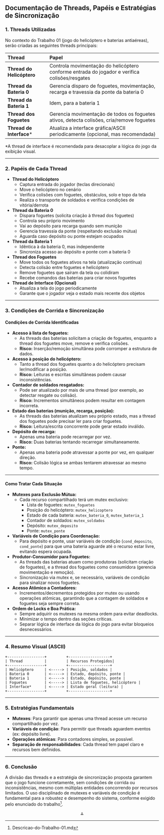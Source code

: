 
## Documentação de Threads, Papéis e Estratégias de Sincronização

### 1. Threads Utilizadas

No contexto do Trabalho 01 (jogo do helicóptero e baterias antiaéreas), serão criadas as seguintes threads principais:


| Thread | Papel |
| :-- | :-- |
| **Thread do Helicóptero** | Controla movimentação do helicóptero conforme entrada do jogador e verifica colisões/resgates |
| **Thread da Bateria 0** | Gerencia disparo de foguetes, movimentação, recarga e travessia da ponte da bateria 0 |
| **Thread da Bateria 1** | Idem, para a bateria 1 |
| **Thread dos Foguetes** | Gerencia movimentação de todos os foguetes ativos, detecta colisões, cria/remove foguetes |
| **Thread de Interface*** | Atualiza a interface gráfica/ASCII periodicamente (opcional, mas recomendada) |

\*A thread de interface é recomendada para desacoplar a lógica do jogo da exibição visual.

---

### 2. Papéis de Cada Thread

- **Thread do Helicóptero**
    - Captura entrada do jogador (teclas direcionais)
    - Move o helicóptero no cenário
    - Verifica colisões com foguetes, obstáculos, solo e topo da tela
    - Realiza o transporte de soldados e verifica condições de vitória/derrota
- **Thread da Bateria 0**
    - Dispara foguetes (solicita criação à thread dos foguetes)
    - Controla seu próprio movimento
    - Vai ao depósito para recarga quando sem munição
    - Gerencia travessia da ponte (respeitando exclusão mútua)
    - Aguarda caso depósito ou ponte estejam ocupados
- **Thread da Bateria 1**
    - Idêntica à da bateria 0, mas independente
    - Sincroniza acesso ao depósito e ponte com a bateria 0
- **Thread dos Foguetes**
    - Move todos os foguetes ativos na tela (atualização contínua)
    - Detecta colisão entre foguetes e helicóptero
    - Remove foguetes que saíram da tela ou colidiram
    - Recebe comandos das baterias para criar novos foguetes
- **Thread de Interface (Opcional)**
    - Atualiza a tela do jogo periodicamente
    - Garante que o jogador veja o estado mais recente dos objetos

---

### 3. Condições de Corrida e Sincronização

#### **Condições de Corrida Identificadas**

- **Acesso à lista de foguetes:**
    - As threads das baterias solicitam a criação de foguetes, enquanto a thread dos foguetes move, remove e verifica colisões.
    - **Risco:** Inserção/remoção simultânea pode corromper a estrutura de dados.
- **Acesso à posição do helicóptero:**
    - Tanto a thread dos foguetes quanto a do helicóptero precisam ler/modificar a posição.
    - **Risco:** Leituras e escritas simultâneas podem causar inconsistências.
- **Contador de soldados resgatados:**
    - Pode ser atualizado por mais de uma thread (por exemplo, ao detectar resgate ou colisão).
    - **Risco:** Incrementos simultâneos podem resultar em contagem incorreta.
- **Estado das baterias (munição, recarga, posição):**
    - As threads das baterias atualizam seu próprio estado, mas a thread dos foguetes pode precisar ler para criar foguetes.
    - **Risco:** Leitura/escrita concorrente pode gerar estado inválido.
- **Depósito de recarga:**
    - Apenas uma bateria pode recarregar por vez.
    - **Risco:** Duas baterias tentando recarregar simultaneamente.
- **Ponte:**
    - Apenas uma bateria pode atravessar a ponte por vez, em qualquer direção.
    - **Risco:** Colisão lógica se ambas tentarem atravessar ao mesmo tempo.

---

#### **Como Tratar Cada Situação**

- **Mutexes para Exclusão Mútua:**
    - Cada recurso compartilhado terá um mutex exclusivo:
        - Lista de foguetes: `mutex_foguetes`
        - Posição do helicóptero: `mutex_helicoptero`
        - Estado de cada bateria: `mutex_bateria_0`, `mutex_bateria_1`
        - Contador de soldados: `mutex_soldados`
        - Depósito: `mutex_deposito`
        - Ponte: `mutex_ponte`
- **Variáveis de Condição para Coordenação:**
    - Para depósito e ponte, usar variáveis de condição (`cond_deposito`, `cond_ponte`) para que uma bateria aguarde até o recurso estar livre, evitando espera ocupada.
- **Produtor-Consumidor para Foguetes:**
    - As threads das baterias atuam como produtoras (solicitam criação de foguetes), e a thread dos foguetes como consumidora (gerencia movimentação e remoção).
    - Sincronização via mutex e, se necessário, variáveis de condição para sinalizar novos foguetes.
- **Acesso Atômico a Contadores:**
    - Incrementos/decrementos protegidos por mutex ou usando operações atômicas, garantindo que a contagem de soldados e foguetes seja sempre correta.
- **Ordem de Locks e Boa Prática:**
    - Sempre adquirir os mutexes na mesma ordem para evitar deadlocks.
    - Minimizar o tempo dentro das seções críticas.
    - Separar lógica de interface da lógica do jogo para evitar bloqueios desnecessários.

---

### 4. Resumo Visual (ASCII)

```
+-----------------+         +-------------------+
| Thread          |         | Recursos Protegidos|
+-----------------+         +-------------------+
| Helicóptero     | <-----> | Posição, soldados |
| Bateria 0       | <-----> | Estado, depósito, ponte |
| Bateria 1       | <-----> | Estado, depósito, ponte |
| Foguetes        | <-----> | Lista de foguetes, helicóptero |
| Interface*      | <-----> | Estado geral (leitura) |
+-----------------+         +-------------------+
```


---

### 5. Estratégias Fundamentais

- **Mutexes**: Para garantir que apenas uma thread acesse um recurso compartilhado por vez.
- **Variáveis de condição**: Para permitir que threads aguardem eventos (ex: depósito livre).
- **Operações atômicas**: Para contadores simples, se possível.
- **Separação de responsabilidades**: Cada thread tem papel claro e recursos bem definidos.

---

### 6. Conclusão

A divisão das threads e a estratégia de sincronização proposta garantem que o jogo funcione corretamente, sem condições de corrida ou inconsistências, mesmo com múltiplas entidades concorrendo por recursos limitados. O uso disciplinado de mutexes e variáveis de condição é fundamental para a robustez e desempenho do sistema, conforme exigido pelo enunciado do trabalho[^1].

<div style="text-align: center">⁂</div>

[^1]: Descricao-do-Trabalho-01.md
